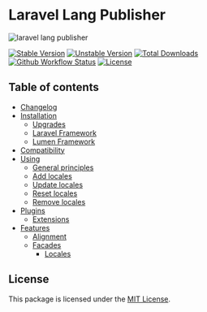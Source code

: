 # Laravel Lang Publisher

![laravel lang publisher](https://preview.dragon-code.pro/laravel-lang/publisher.svg?brand=laravel)

[![Stable Version][badge_stable]][link_packagist]
[![Unstable Version][badge_unstable]][link_packagist]
[![Total Downloads][badge_downloads]][link_packagist]
[![Github Workflow Status][badge_build]][link_build]
[![License][badge_license]][link_license]

## Table of contents

* [Changelog](https://laravel-lang.github.io/publisher/changelog.html)
* [Installation](https://laravel-lang.github.io/publisher/installation.html)
    * [Upgrades](https://laravel-lang.github.io/publisher/upgrades)
    * [Laravel Framework](https://laravel-lang.github.io/publisher/installation.html#laravel-framework)
    * [Lumen Framework](https://laravel-lang.github.io/publisher/installation.html#lumen-framework)
* [Compatibility](https://laravel-lang.github.io/publisher/compatibility.html)
* [Using](https://laravel-lang.github.io/publisher/using)
    * [General principles](https://laravel-lang.github.io/publisher/using/general-principles.html)
    * [Add locales](https://laravel-lang.github.io/publisher/using/add.html)
    * [Update locales](https://laravel-lang.github.io/publisher/using/update.html)
    * [Reset locales](https://laravel-lang.github.io/publisher/using/reset.html)
    * [Remove locales](https://laravel-lang.github.io/publisher/using/remove.html)
* [Plugins](https://laravel-lang.github.io/publisher/plugins)
    * [Extensions](https://laravel-lang.github.io/publisher/plugins/list.html)
* [Features](https://laravel-lang.github.io/publisher/features)
    * [Alignment](https://laravel-lang.github.io/publisher/features/alignment.html)
    * [Facades](https://laravel-lang.github.io/publisher/features/facades.html)
        * [Locales](https://laravel-lang.github.io/publisher/features/facades.html#locales)

## License

This package is licensed under the [MIT License](LICENSE).


[badge_build]:          https://img.shields.io/github/workflow/status/laravel-lang/publisher/phpunit?style=flat-square

[badge_downloads]:      https://img.shields.io/packagist/dt/laravel-lang/publisher.svg?style=flat-square

[badge_license]:        https://img.shields.io/packagist/l/laravel-lang/publisher.svg?style=flat-square

[badge_stable]:         https://img.shields.io/github/v/release/laravel-lang/publisher?label=stable&style=flat-square

[badge_unstable]:       https://img.shields.io/badge/unstable-dev--main-orange?style=flat-square

[link_build]:           https://github.com/laravel-lang/publisher/actions

[link_license]:         LICENSE

[link_packagist]:       https://packagist.org/packages/laravel-lang/publisher
